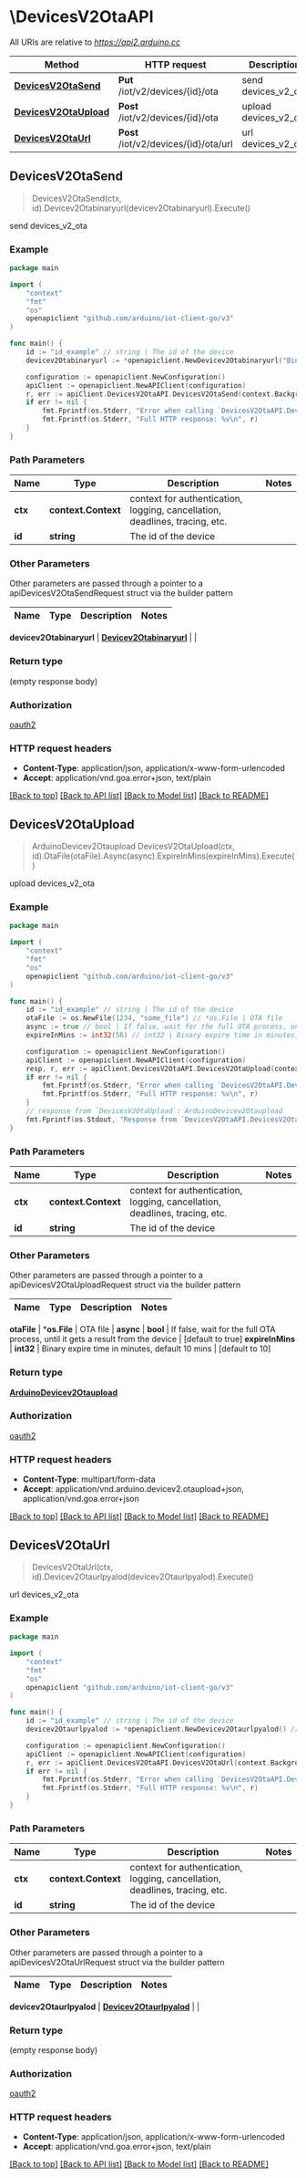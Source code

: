# \DevicesV2OtaAPI

All URIs are relative to *https://api2.arduino.cc*

Method | HTTP request | Description
------------- | ------------- | -------------
[**DevicesV2OtaSend**](DevicesV2OtaAPI.md#DevicesV2OtaSend) | **Put** /iot/v2/devices/{id}/ota | send devices_v2_ota
[**DevicesV2OtaUpload**](DevicesV2OtaAPI.md#DevicesV2OtaUpload) | **Post** /iot/v2/devices/{id}/ota | upload devices_v2_ota
[**DevicesV2OtaUrl**](DevicesV2OtaAPI.md#DevicesV2OtaUrl) | **Post** /iot/v2/devices/{id}/ota/url | url devices_v2_ota



## DevicesV2OtaSend

> DevicesV2OtaSend(ctx, id).Devicev2Otabinaryurl(devicev2Otabinaryurl).Execute()

send devices_v2_ota



### Example

```go
package main

import (
	"context"
	"fmt"
	"os"
	openapiclient "github.com/arduino/iot-client-go/v3"
)

func main() {
	id := "id_example" // string | The id of the device
	devicev2Otabinaryurl := *openapiclient.NewDevicev2Otabinaryurl("BinaryKey_example") // Devicev2Otabinaryurl | 

	configuration := openapiclient.NewConfiguration()
	apiClient := openapiclient.NewAPIClient(configuration)
	r, err := apiClient.DevicesV2OtaAPI.DevicesV2OtaSend(context.Background(), id).Devicev2Otabinaryurl(devicev2Otabinaryurl).Execute()
	if err != nil {
		fmt.Fprintf(os.Stderr, "Error when calling `DevicesV2OtaAPI.DevicesV2OtaSend``: %v\n", err)
		fmt.Fprintf(os.Stderr, "Full HTTP response: %v\n", r)
	}
}
```

### Path Parameters


Name | Type | Description  | Notes
------------- | ------------- | ------------- | -------------
**ctx** | **context.Context** | context for authentication, logging, cancellation, deadlines, tracing, etc.
**id** | **string** | The id of the device | 

### Other Parameters

Other parameters are passed through a pointer to a apiDevicesV2OtaSendRequest struct via the builder pattern


Name | Type | Description  | Notes
------------- | ------------- | ------------- | -------------

 **devicev2Otabinaryurl** | [**Devicev2Otabinaryurl**](Devicev2Otabinaryurl.md) |  | 

### Return type

 (empty response body)

### Authorization

[oauth2](../README.md#oauth2)

### HTTP request headers

- **Content-Type**: application/json, application/x-www-form-urlencoded
- **Accept**: application/vnd.goa.error+json, text/plain

[[Back to top]](#) [[Back to API list]](../README.md#documentation-for-api-endpoints)
[[Back to Model list]](../README.md#documentation-for-models)
[[Back to README]](../README.md)


## DevicesV2OtaUpload

> ArduinoDevicev2Otaupload DevicesV2OtaUpload(ctx, id).OtaFile(otaFile).Async(async).ExpireInMins(expireInMins).Execute()

upload devices_v2_ota



### Example

```go
package main

import (
	"context"
	"fmt"
	"os"
	openapiclient "github.com/arduino/iot-client-go/v3"
)

func main() {
	id := "id_example" // string | The id of the device
	otaFile := os.NewFile(1234, "some_file") // *os.File | OTA file
	async := true // bool | If false, wait for the full OTA process, until it gets a result from the device (optional) (default to true)
	expireInMins := int32(56) // int32 | Binary expire time in minutes, default 10 mins (optional) (default to 10)

	configuration := openapiclient.NewConfiguration()
	apiClient := openapiclient.NewAPIClient(configuration)
	resp, r, err := apiClient.DevicesV2OtaAPI.DevicesV2OtaUpload(context.Background(), id).OtaFile(otaFile).Async(async).ExpireInMins(expireInMins).Execute()
	if err != nil {
		fmt.Fprintf(os.Stderr, "Error when calling `DevicesV2OtaAPI.DevicesV2OtaUpload``: %v\n", err)
		fmt.Fprintf(os.Stderr, "Full HTTP response: %v\n", r)
	}
	// response from `DevicesV2OtaUpload`: ArduinoDevicev2Otaupload
	fmt.Fprintf(os.Stdout, "Response from `DevicesV2OtaAPI.DevicesV2OtaUpload`: %v\n", resp)
}
```

### Path Parameters


Name | Type | Description  | Notes
------------- | ------------- | ------------- | -------------
**ctx** | **context.Context** | context for authentication, logging, cancellation, deadlines, tracing, etc.
**id** | **string** | The id of the device | 

### Other Parameters

Other parameters are passed through a pointer to a apiDevicesV2OtaUploadRequest struct via the builder pattern


Name | Type | Description  | Notes
------------- | ------------- | ------------- | -------------

 **otaFile** | ***os.File** | OTA file | 
 **async** | **bool** | If false, wait for the full OTA process, until it gets a result from the device | [default to true]
 **expireInMins** | **int32** | Binary expire time in minutes, default 10 mins | [default to 10]

### Return type

[**ArduinoDevicev2Otaupload**](ArduinoDevicev2Otaupload.md)

### Authorization

[oauth2](../README.md#oauth2)

### HTTP request headers

- **Content-Type**: multipart/form-data
- **Accept**: application/vnd.arduino.devicev2.otaupload+json, application/vnd.goa.error+json

[[Back to top]](#) [[Back to API list]](../README.md#documentation-for-api-endpoints)
[[Back to Model list]](../README.md#documentation-for-models)
[[Back to README]](../README.md)


## DevicesV2OtaUrl

> DevicesV2OtaUrl(ctx, id).Devicev2Otaurlpyalod(devicev2Otaurlpyalod).Execute()

url devices_v2_ota



### Example

```go
package main

import (
	"context"
	"fmt"
	"os"
	openapiclient "github.com/arduino/iot-client-go/v3"
)

func main() {
	id := "id_example" // string | The id of the device
	devicev2Otaurlpyalod := *openapiclient.NewDevicev2Otaurlpyalod() // Devicev2Otaurlpyalod | 

	configuration := openapiclient.NewConfiguration()
	apiClient := openapiclient.NewAPIClient(configuration)
	r, err := apiClient.DevicesV2OtaAPI.DevicesV2OtaUrl(context.Background(), id).Devicev2Otaurlpyalod(devicev2Otaurlpyalod).Execute()
	if err != nil {
		fmt.Fprintf(os.Stderr, "Error when calling `DevicesV2OtaAPI.DevicesV2OtaUrl``: %v\n", err)
		fmt.Fprintf(os.Stderr, "Full HTTP response: %v\n", r)
	}
}
```

### Path Parameters


Name | Type | Description  | Notes
------------- | ------------- | ------------- | -------------
**ctx** | **context.Context** | context for authentication, logging, cancellation, deadlines, tracing, etc.
**id** | **string** | The id of the device | 

### Other Parameters

Other parameters are passed through a pointer to a apiDevicesV2OtaUrlRequest struct via the builder pattern


Name | Type | Description  | Notes
------------- | ------------- | ------------- | -------------

 **devicev2Otaurlpyalod** | [**Devicev2Otaurlpyalod**](Devicev2Otaurlpyalod.md) |  | 

### Return type

 (empty response body)

### Authorization

[oauth2](../README.md#oauth2)

### HTTP request headers

- **Content-Type**: application/json, application/x-www-form-urlencoded
- **Accept**: application/vnd.goa.error+json, text/plain

[[Back to top]](#) [[Back to API list]](../README.md#documentation-for-api-endpoints)
[[Back to Model list]](../README.md#documentation-for-models)
[[Back to README]](../README.md)

